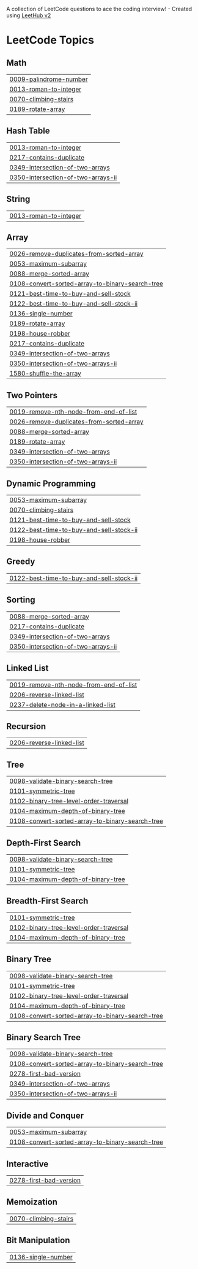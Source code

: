A collection of LeetCode questions to ace the coding interview! - Created using [LeetHub v2](https://github.com/arunbhardwaj/LeetHub-2.0)
<!---LeetCode Topics Start-->
# LeetCode Topics
## Math
|  |
| ------- |
| [0009-palindrome-number](https://github.com/MohammadNasser-CS/LeetCode/tree/master/0009-palindrome-number) |
| [0013-roman-to-integer](https://github.com/MohammadNasser-CS/LeetCode/tree/master/0013-roman-to-integer) |
| [0070-climbing-stairs](https://github.com/MohammadNasser-CS/LeetCode/tree/master/0070-climbing-stairs) |
| [0189-rotate-array](https://github.com/MohammadNasser-CS/LeetCode/tree/master/0189-rotate-array) |
## Hash Table
|  |
| ------- |
| [0013-roman-to-integer](https://github.com/MohammadNasser-CS/LeetCode/tree/master/0013-roman-to-integer) |
| [0217-contains-duplicate](https://github.com/MohammadNasser-CS/LeetCode/tree/master/0217-contains-duplicate) |
| [0349-intersection-of-two-arrays](https://github.com/MohammadNasser-CS/LeetCode/tree/master/0349-intersection-of-two-arrays) |
| [0350-intersection-of-two-arrays-ii](https://github.com/MohammadNasser-CS/LeetCode/tree/master/0350-intersection-of-two-arrays-ii) |
## String
|  |
| ------- |
| [0013-roman-to-integer](https://github.com/MohammadNasser-CS/LeetCode/tree/master/0013-roman-to-integer) |
## Array
|  |
| ------- |
| [0026-remove-duplicates-from-sorted-array](https://github.com/MohammadNasser-CS/LeetCode/tree/master/0026-remove-duplicates-from-sorted-array) |
| [0053-maximum-subarray](https://github.com/MohammadNasser-CS/LeetCode/tree/master/0053-maximum-subarray) |
| [0088-merge-sorted-array](https://github.com/MohammadNasser-CS/LeetCode/tree/master/0088-merge-sorted-array) |
| [0108-convert-sorted-array-to-binary-search-tree](https://github.com/MohammadNasser-CS/LeetCode/tree/master/0108-convert-sorted-array-to-binary-search-tree) |
| [0121-best-time-to-buy-and-sell-stock](https://github.com/MohammadNasser-CS/LeetCode/tree/master/0121-best-time-to-buy-and-sell-stock) |
| [0122-best-time-to-buy-and-sell-stock-ii](https://github.com/MohammadNasser-CS/LeetCode/tree/master/0122-best-time-to-buy-and-sell-stock-ii) |
| [0136-single-number](https://github.com/MohammadNasser-CS/LeetCode/tree/master/0136-single-number) |
| [0189-rotate-array](https://github.com/MohammadNasser-CS/LeetCode/tree/master/0189-rotate-array) |
| [0198-house-robber](https://github.com/MohammadNasser-CS/LeetCode/tree/master/0198-house-robber) |
| [0217-contains-duplicate](https://github.com/MohammadNasser-CS/LeetCode/tree/master/0217-contains-duplicate) |
| [0349-intersection-of-two-arrays](https://github.com/MohammadNasser-CS/LeetCode/tree/master/0349-intersection-of-two-arrays) |
| [0350-intersection-of-two-arrays-ii](https://github.com/MohammadNasser-CS/LeetCode/tree/master/0350-intersection-of-two-arrays-ii) |
| [1580-shuffle-the-array](https://github.com/MohammadNasser-CS/LeetCode/tree/master/1580-shuffle-the-array) |
## Two Pointers
|  |
| ------- |
| [0019-remove-nth-node-from-end-of-list](https://github.com/MohammadNasser-CS/LeetCode/tree/master/0019-remove-nth-node-from-end-of-list) |
| [0026-remove-duplicates-from-sorted-array](https://github.com/MohammadNasser-CS/LeetCode/tree/master/0026-remove-duplicates-from-sorted-array) |
| [0088-merge-sorted-array](https://github.com/MohammadNasser-CS/LeetCode/tree/master/0088-merge-sorted-array) |
| [0189-rotate-array](https://github.com/MohammadNasser-CS/LeetCode/tree/master/0189-rotate-array) |
| [0349-intersection-of-two-arrays](https://github.com/MohammadNasser-CS/LeetCode/tree/master/0349-intersection-of-two-arrays) |
| [0350-intersection-of-two-arrays-ii](https://github.com/MohammadNasser-CS/LeetCode/tree/master/0350-intersection-of-two-arrays-ii) |
## Dynamic Programming
|  |
| ------- |
| [0053-maximum-subarray](https://github.com/MohammadNasser-CS/LeetCode/tree/master/0053-maximum-subarray) |
| [0070-climbing-stairs](https://github.com/MohammadNasser-CS/LeetCode/tree/master/0070-climbing-stairs) |
| [0121-best-time-to-buy-and-sell-stock](https://github.com/MohammadNasser-CS/LeetCode/tree/master/0121-best-time-to-buy-and-sell-stock) |
| [0122-best-time-to-buy-and-sell-stock-ii](https://github.com/MohammadNasser-CS/LeetCode/tree/master/0122-best-time-to-buy-and-sell-stock-ii) |
| [0198-house-robber](https://github.com/MohammadNasser-CS/LeetCode/tree/master/0198-house-robber) |
## Greedy
|  |
| ------- |
| [0122-best-time-to-buy-and-sell-stock-ii](https://github.com/MohammadNasser-CS/LeetCode/tree/master/0122-best-time-to-buy-and-sell-stock-ii) |
## Sorting
|  |
| ------- |
| [0088-merge-sorted-array](https://github.com/MohammadNasser-CS/LeetCode/tree/master/0088-merge-sorted-array) |
| [0217-contains-duplicate](https://github.com/MohammadNasser-CS/LeetCode/tree/master/0217-contains-duplicate) |
| [0349-intersection-of-two-arrays](https://github.com/MohammadNasser-CS/LeetCode/tree/master/0349-intersection-of-two-arrays) |
| [0350-intersection-of-two-arrays-ii](https://github.com/MohammadNasser-CS/LeetCode/tree/master/0350-intersection-of-two-arrays-ii) |
## Linked List
|  |
| ------- |
| [0019-remove-nth-node-from-end-of-list](https://github.com/MohammadNasser-CS/LeetCode/tree/master/0019-remove-nth-node-from-end-of-list) |
| [0206-reverse-linked-list](https://github.com/MohammadNasser-CS/LeetCode/tree/master/0206-reverse-linked-list) |
| [0237-delete-node-in-a-linked-list](https://github.com/MohammadNasser-CS/LeetCode/tree/master/0237-delete-node-in-a-linked-list) |
## Recursion
|  |
| ------- |
| [0206-reverse-linked-list](https://github.com/MohammadNasser-CS/LeetCode/tree/master/0206-reverse-linked-list) |
## Tree
|  |
| ------- |
| [0098-validate-binary-search-tree](https://github.com/MohammadNasser-CS/LeetCode/tree/master/0098-validate-binary-search-tree) |
| [0101-symmetric-tree](https://github.com/MohammadNasser-CS/LeetCode/tree/master/0101-symmetric-tree) |
| [0102-binary-tree-level-order-traversal](https://github.com/MohammadNasser-CS/LeetCode/tree/master/0102-binary-tree-level-order-traversal) |
| [0104-maximum-depth-of-binary-tree](https://github.com/MohammadNasser-CS/LeetCode/tree/master/0104-maximum-depth-of-binary-tree) |
| [0108-convert-sorted-array-to-binary-search-tree](https://github.com/MohammadNasser-CS/LeetCode/tree/master/0108-convert-sorted-array-to-binary-search-tree) |
## Depth-First Search
|  |
| ------- |
| [0098-validate-binary-search-tree](https://github.com/MohammadNasser-CS/LeetCode/tree/master/0098-validate-binary-search-tree) |
| [0101-symmetric-tree](https://github.com/MohammadNasser-CS/LeetCode/tree/master/0101-symmetric-tree) |
| [0104-maximum-depth-of-binary-tree](https://github.com/MohammadNasser-CS/LeetCode/tree/master/0104-maximum-depth-of-binary-tree) |
## Breadth-First Search
|  |
| ------- |
| [0101-symmetric-tree](https://github.com/MohammadNasser-CS/LeetCode/tree/master/0101-symmetric-tree) |
| [0102-binary-tree-level-order-traversal](https://github.com/MohammadNasser-CS/LeetCode/tree/master/0102-binary-tree-level-order-traversal) |
| [0104-maximum-depth-of-binary-tree](https://github.com/MohammadNasser-CS/LeetCode/tree/master/0104-maximum-depth-of-binary-tree) |
## Binary Tree
|  |
| ------- |
| [0098-validate-binary-search-tree](https://github.com/MohammadNasser-CS/LeetCode/tree/master/0098-validate-binary-search-tree) |
| [0101-symmetric-tree](https://github.com/MohammadNasser-CS/LeetCode/tree/master/0101-symmetric-tree) |
| [0102-binary-tree-level-order-traversal](https://github.com/MohammadNasser-CS/LeetCode/tree/master/0102-binary-tree-level-order-traversal) |
| [0104-maximum-depth-of-binary-tree](https://github.com/MohammadNasser-CS/LeetCode/tree/master/0104-maximum-depth-of-binary-tree) |
| [0108-convert-sorted-array-to-binary-search-tree](https://github.com/MohammadNasser-CS/LeetCode/tree/master/0108-convert-sorted-array-to-binary-search-tree) |
## Binary Search Tree
|  |
| ------- |
| [0098-validate-binary-search-tree](https://github.com/MohammadNasser-CS/LeetCode/tree/master/0098-validate-binary-search-tree) |
| [0108-convert-sorted-array-to-binary-search-tree](https://github.com/MohammadNasser-CS/LeetCode/tree/master/0108-convert-sorted-array-to-binary-search-tree) |
| [0278-first-bad-version](https://github.com/MohammadNasser-CS/LeetCode/tree/master/0278-first-bad-version) |
| [0349-intersection-of-two-arrays](https://github.com/MohammadNasser-CS/LeetCode/tree/master/0349-intersection-of-two-arrays) |
| [0350-intersection-of-two-arrays-ii](https://github.com/MohammadNasser-CS/LeetCode/tree/master/0350-intersection-of-two-arrays-ii) |
## Divide and Conquer
|  |
| ------- |
| [0053-maximum-subarray](https://github.com/MohammadNasser-CS/LeetCode/tree/master/0053-maximum-subarray) |
| [0108-convert-sorted-array-to-binary-search-tree](https://github.com/MohammadNasser-CS/LeetCode/tree/master/0108-convert-sorted-array-to-binary-search-tree) |
## Interactive
|  |
| ------- |
| [0278-first-bad-version](https://github.com/MohammadNasser-CS/LeetCode/tree/master/0278-first-bad-version) |
## Memoization
|  |
| ------- |
| [0070-climbing-stairs](https://github.com/MohammadNasser-CS/LeetCode/tree/master/0070-climbing-stairs) |
## Bit Manipulation
|  |
| ------- |
| [0136-single-number](https://github.com/MohammadNasser-CS/LeetCode/tree/master/0136-single-number) |
<!---LeetCode Topics End-->